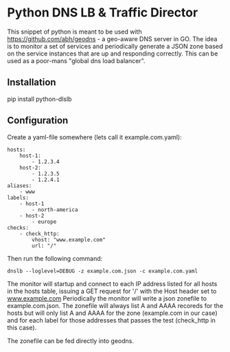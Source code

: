 Python DNS LB & Traffic Director
================================

This snippet of python is meant to be used with https://github.com/abh/geodns - a geo-aware
DNS server in GO. The idea is to monitor a set of services and periodically generate a JSON
zone based on the service instances that are up and responding correctly. This can be used
as a poor-mans "global dns load balancer".

Installation
------------

pip install python-dlslb


Configuration
-------------

Create a yaml-file somewhere (lets call it example.com.yaml):

	hosts:
		host-1:
			- 1.2.3.4
		host-2:
			- 1.2.3.5
			- 1.2.4.1
	aliases:
	   	- www
	labels:
		- host-1
			- north-america
		- host-2
			- europe
	checks:
		- check_http:
		  	vhost: "www.example.com"
			url: "/"


Then run the following command:

	dnslb --loglevel=DEBUG -z example.com.json -c example.com.yaml

The monitor will startup and connect to each IP address listed for all hosts in the
hosts table, issuing a GET request for '/' with the Host header set to www.example.com
Periodically the monitor will write a json zonefile to example.com.json. The zonefile
will always list A and AAAA recoreds for the hosts but will only list A and AAAA for
the zone (example.com in our case) and for each label for those addresses that passes
the test (check_http in this case).

The zonefile can be fed directly into geodns.

